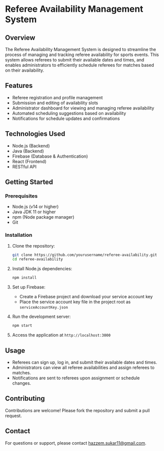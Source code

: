 # Referee Availability Management System

## Overview

The Referee Availability Management System is designed to streamline the process of managing and tracking referee availability for sports events. This system allows referees to submit their available dates and times, and enables administrators to efficiently schedule referees for matches based on their availability.

## Features

- Referee registration and profile management
- Submission and editing of availability slots
- Administrator dashboard for viewing and managing referee availability
- Automated scheduling suggestions based on availability
- Notifications for schedule updates and confirmations

## Technologies Used

- Node.js (Backend)
- Java (Backend)
- Firebase (Database & Authentication)
- React (Frontend)
- RESTful API

## Getting Started

### Prerequisites

- Node.js (v14 or higher)
- Java JDK 11 or higher
- npm (Node package manager)
- Git

### Installation

1. Clone the repository:
    ```bash
    git clone https://github.com/yourusername/referee-availability.git
    cd referee-availability
    ```

2. Install Node.js dependencies:
    ```bash
    npm install
    ```

3. Set up Firebase:
    - Create a Firebase project and download your service account key
    - Place the service account key file in the project root as `serviceAccountKey.json`

4. Run the development server:
    ```bash
    npm start
    ```

5. Access the application at `http://localhost:3000`

## Usage

- Referees can sign up, log in, and submit their available dates and times.
- Administrators can view all referee availabilities and assign referees to matches.
- Notifications are sent to referees upon assignment or schedule changes.

## Contributing

Contributions are welcome! Please fork the repository and submit a pull request.


## Contact

For questions or support, please contact [hazzem.sukar11@gmail.com](mailto:hazzem.sukar11@gmail.com).
